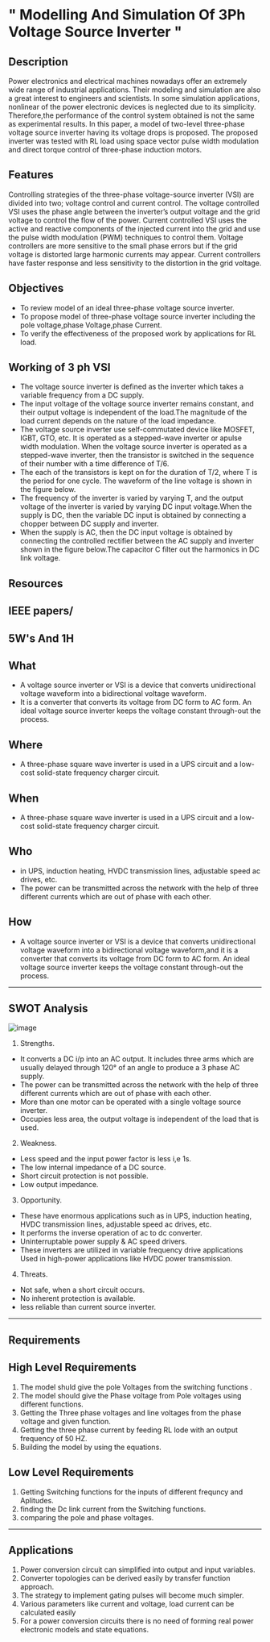 # " Modelling And Simulation Of 3Ph Voltage Source Inverter "

##  Description

Power electronics and electrical machines nowadays offer an extremely wide range of industrial applications. Their modeling and simulation are also a great interest
to engineers and scientists. In some simulation applications, nonlinear of the power electronic devices is neglected due to its simplicity. Therefore,the performance of the control system obtained is not the same as experimental results. In this paper, a model of two-level three-phase voltage source inverter having its voltage drops is proposed. The proposed inverter was tested with RL load using space vector pulse width modulation and direct torque control of three-phase induction motors.

## Features

Controlling strategies of the three-phase voltage-source inverter (VSI) are divided into two; 
voltage control and current control. The voltage controlled VSI uses the phase angle between the inverter’s output voltage and the grid voltage to control the flow of the power. Current controlled VSI uses the active and reactive components of the injected current into the grid and use the pulse width modulation (PWM) techniques to control them. Voltage controllers are more sensitive to the small phase errors but if the grid voltage is distorted large harmonic currents may appear. Current controllers have faster response and less sensitivity to the distortion in the grid voltage.

## Objectives
  *  To review model of an ideal  three-phase voltage source inverter.
  *  To propose model of three-phase voltage source inverter including the pole voltage,phase Voltage,phase Current.
  *  To verify the effectiveness of the proposed work by applications for RL load.

  
## Working of 3 ph VSI

  * The voltage source inverter is defined as the inverter which takes a variable frequency from a DC supply. 
  * The input voltage of the voltage source inverter remains constant, and their output voltage is independent of the load.The magnitude of the load current depends on     the nature of the load impedance.
  * The voltage source inverter use self-commutated device like MOSFET, IGBT, GTO, etc. It is operated as a stepped-wave inverter or apulse width modulation. When the     voltage source inverter is operated as a stepped-wave inverter, then the transistor is switched in the sequence of their number with a time difference of T/6.
  * The each of the transistors is kept on for the duration of T/2, where T is the period for one cycle. The waveform of the line voltage is shown in the figure below.
  * The frequency of the inverter is varied by varying T, and the output voltage of the inverter is varied by varying DC input voltage.When the supply is DC, then the     variable DC input is obtained by connecting a chopper between DC supply and inverter.
  * When the supply is AC, then the DC input voltage is obtained by connecting the controlled rectifier between the AC supply and inverter shown in the figure             below.The capacitor C filter out the harmonics in DC link voltage.  
  
## Resources 
  IEEE papers/
--------------------------------------------------------  
##  5W's And 1H

  ## What  
  * A voltage source inverter or VSI is a device that converts unidirectional voltage waveform into a bidirectional voltage waveform.
  * It is a converter that converts its voltage from DC form to AC form. An ideal voltage source inverter keeps the voltage constant through-out the process.
   
  ## Where
  * A three-phase square wave inverter is used in a UPS circuit and a low-cost solid-state frequency charger circuit.
    
  ## When 
  * A three-phase square wave inverter is used in a UPS circuit and a low-cost solid-state frequency charger circuit.
  
  ## Who  
  * in UPS, induction heating, HVDC transmission lines, adjustable speed ac drives, etc.  
  * The power can be transmitted across the network with the help of three different currents which are out of phase with each other.
     
  ## How   
  * A voltage source inverter or VSI is a device that converts unidirectional voltage waveform into a bidirectional voltage waveform,and it is a converter that      converts its voltage from DC form to AC form. An ideal voltage source inverter keeps the voltage constant through-out the process.
---------------------------------------------------------------     
## SWOT Analysis

![image](https://user-images.githubusercontent.com/98837660/160236574-85736a89-4332-4e59-8817-fe5f47badca0.png)

  1. Strengths.
 
   * It converts a DC i/p into an AC output. It includes three arms which are usually delayed through 120° of an angle to produce a 3 phase AC supply.
   * The power can be transmitted across the network with the help of three different currents which are out of phase with each other.
   * More than one motor can be operated with a single voltage source inverter.
   * Occupies less area, the output voltage is independent of the load that is used.

 2. Weakness.
 
   * Less speed and the input power factor is less i,e 1s.
   * The low internal impedance of a DC source.
   * Short circuit protection is not possible.
   *	Low output impedance.
 
 3. Opportunity.
 
   * These have enormous applications such as in UPS, induction heating, HVDC transmission lines, adjustable speed ac drives, etc. 
   * It performs the inverse operation of ac to dc converter.
   * Uninterruptable power supply & AC speed drivers.
   * These inverters are utilized in variable frequency drive applications Used in high-power applications like HVDC power transmission.

   
 4. Threats.
   * Not safe, when a short circuit occurs.
   * No inherent protection is available.
   * less reliable than current source inverter.
 ------------------------------------------------------------------------- 
## Requirements 

 ##  High Level Requirements 
 
 1. The model shuld give the pole Voltages from the switching functions .
 2. The model should give the Phase voltage from Pole voltages using different functions.
 3. Getting the Three phase voltages and line voltages from the phase voltage and given function.
 4. Getting the three phase current by feeding RL lode with an output frequency of 50 HZ.
 5. Building the model  by using the equations.
   
 ##  Low Level Requirements
 
 1. Getting Switching functions for the inputs of different frequncy and Aplitudes.
 2. finding the Dc link current from the Switching functions.
 3. comparing the pole and phase voltages.
 
 ----------------------------------------------------------------------------------------
## Applications  

1. Power conversion circuit can simplified into output and input variables.
2. Converter topologies can be derived easily by transfer function approach.
3. The strategy to implement gating pulses will become much simpler.
4. Various parameters like current and voltage, load current can be calculated easily
5. For a power conversion circuits there is no need of forming real power electronic models and state equations.

